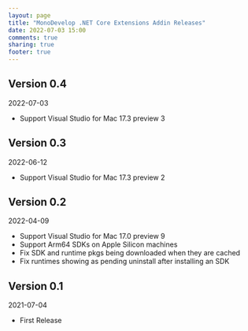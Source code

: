 ```yaml
---
layout: page
title: "MonoDevelop .NET Core Extensions Addin Releases"
date: 2022-07-03 15:00
comments: true
sharing: true
footer: true
---
```


## Version 0.4

2022-07-03

 * Support Visual Studio for Mac 17.3 preview 3

## Version 0.3

2022-06-12

 * Support Visual Studio for Mac 17.3 preview 2

## Version 0.2

2022-04-09

 * Support Visual Studio for Mac 17.0 preview 9
 * Support Arm64 SDKs on Apple Silicon machines
 * Fix SDK and runtime pkgs being downloaded when they are cached
 * Fix runtimes showing as pending uninstall after installing an SDK

## Version 0.1

2021-07-04

 * First Release
 
